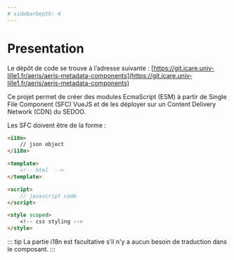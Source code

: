 ```yaml
---
# sidebarDepth: 4
---
```


# Presentation

Le dépôt de code se trouve à l’adresse suivante : [https://git.icare.univ-lille1.fr/aeris/aeris-metadata-components](https://git.icare.univ-lille1.fr/aeris/aeris-metadata-components)

Ce projet permet de créer des modules EcmaScript (ESM) à partir de Single File Component (SFC) VueJS et de les déployer sur un Content Delivery Network (CDN) du SEDOO.
    
Les SFC doivent être de la forme :

```html  
<i18n>
    // json object
</i18n>

<template>
    <!-- html  -->
</template>

<script>
    // javascript code
</script>

<style scoped>
    <!-- css styling --> 
</style>
```
::: tip
La partie i18n est facultative s’il n'y a aucun besoin de traduction dans le composant.
:::
